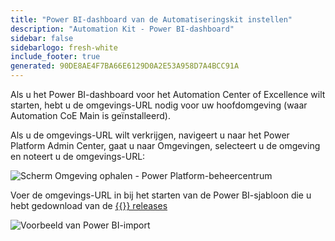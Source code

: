 ```yaml
---
title: "Power BI-dashboard van de Automatiseringskit instellen"
description: "Automation Kit - Power BI-dashboard"
sidebar: false
sidebarlogo: fresh-white
include_footer: true
generated: 90DE8AE4F7BA66E6129D0A2E53A958D7A4BCC91A
---
```


Als u het Power BI-dashboard voor het Automation Center of Excellence wilt starten, hebt u de omgevings-URL nodig voor uw hoofdomgeving (waar Automation CoE Main is geïnstalleerd).

Als u de omgevings-URL wilt verkrijgen, navigeert u naar het Power Platform Admin Center, gaat u naar Omgevingen, selecteert u de omgeving en noteert u de omgevings-URL:

![Scherm Omgeving ophalen - Power Platform-beheercentrum](/images/get-environment.png)

Voer de omgevings-URL in bij het starten van de Power BI-sjabloon die u hebt gedownload van de [{{<product-name>}} releases](https://github.com/microsoft/powercat-automation-kit/releases)

![Voorbeeld van Power BI-import](/images/power-bi-import.png)
